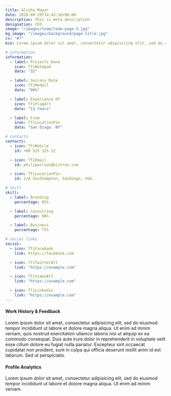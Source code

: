 ```yaml
---
title: Alisha Mayar
date: 2018-09-29T14:43:10+06:00
description: This is meta description
designation: CEO
image: "/images/team/team-page-3.jpg"
bg_image: "/images/background/page-title.jpg"
cv: "#?"
bio: Lorem ipsum dolor sit amet, consectetur adipisicing elit, sed do eiusmod tempor incididunt ut labore et dolore magna aliqua. Enim ad minim veniam, quis nostrud exercitation ullamco laboris nisi ut aliquip ex ea commodo consequat irure dolor in reprehender.

# information
information:
  - label: Projects Done
    icon: TfiNotepad
    data: "32"

  - label: Success Rate
    icon: TfiMedall
    data: "96%"

  - label: Experience Of
    icon: TfiFlagAlt
    data: "13 Years"

  - label: From
    icon: TfiLocationPin
    data: "San Diago. NY"

# contacts
contacts:
  - icon: TfiMobile
    id: +88 525 325 22

  - icon: TfiEmail
    id: philipwilson@biztrox.com

  - icon: TfiLocationPin
    id: 2/A Southampton, Sandiago, USA.

# skill
skill:
  - label: Branding
    percentage: 85%

  - label: Consulting
    percentage: 90%

  - label: Business
    percentage: 75%

# social links
social:
  - icon: TfiFacebook
    link: https://facebook.com

  - icon: TfiTwitterAlt
    link: "https://example.com"

  - icon: TfiVimeoAlt
    link: "https://example.com"

  - icon: TfiLinkedin
    link: "https://example.com"
---
```


#### Work History & Feedback

Lorem ipsum dolor sit amet, consectetur adipisicing elit, sed do eiusmod tempor incididunt ut labore et dolore magna aliqua. Ut enim ad minim veniam, quis nostrud exercitation ullamco laboris nisi ut aliquip ex ea commodo consequat. Duis aute irure dolor in reprehenderit in voluptate velit esse cillum dolore eu fugiat nulla pariatur. Excepteur sint occaecat cupidatat non proident, sunt in culpa qui officia deserunt mollit anim id est laborum. Sed ut perspiciatis.

#### Profile Analytics

Lorem ipsum dolor sit amet, consectetur adipisicing elit, sed do eiusmod tempor incididunt ut labore et dolore magna aliqua. Ut enim ad minim veniam.
